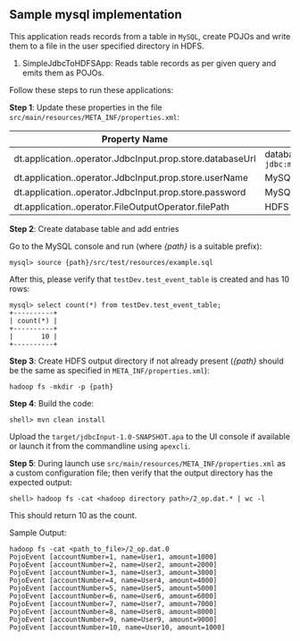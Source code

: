 ## Sample mysql implementation

This application reads records from a table in `MySQL`, create POJOs and write them to a file
in the user specified directory in HDFS.

1. SimpleJdbcToHDFSApp: Reads table records as per given query and emits them as POJOs.

Follow these steps to run these applications:

**Step 1**: Update these properties in the file `src/main/resources/META_INF/properties.xml`:

| Property Name  | Description |
| -------------  | ----------- |
| dt.application.<applicationName>.operator.JdbcInput.prop.store.databaseUrl | database URL of the form `jdbc:mysql://hostName:portNumber/dbName` |
| dt.application.<applicationName>.operator.JdbcInput.prop.store.userName | MySQL user name |
| dt.application.<applicationName>.operator.JdbcInput.prop.store.password | MySQL user password |
| dt.application.<applicationName>.operator.FileOutputOperator.filePath   | HDFS output directory path |

**Step 2**: Create database table and add entries

Go to the MySQL console and run (where _{path}_ is a suitable prefix):

    mysql> source {path}/src/test/resources/example.sql

After this, please verify that `testDev.test_event_table` is created and has 10 rows:

    mysql> select count(*) from testDev.test_event_table;
    +----------+
    | count(*) |
    +----------+
    |       10 |
    +----------+

**Step 3**: Create HDFS output directory if not already present (_{path}_ should be the same as specified in `META_INF/properties.xml`):

    hadoop fs -mkdir -p {path}

**Step 4**: Build the code:

    shell> mvn clean install

Upload the `target/jdbcInput-1.0-SNAPSHOT.apa` to the UI console if available or launch it from
the commandline using `apexcli`.

**Step 5**: During launch use `src/main/resources/META_INF/properties.xml` as a custom configuration file; then verify
that the output directory has the expected output:

    shell> hadoop fs -cat <hadoop directory path>/2_op.dat.* | wc -l

This should return 10 as the count.

Sample Output:

    hadoop fs -cat <path_to_file>/2_op.dat.0
    PojoEvent [accountNumber=1, name=User1, amount=1000]
    PojoEvent [accountNumber=2, name=User2, amount=2000]
    PojoEvent [accountNumber=3, name=User3, amount=3000]
    PojoEvent [accountNumber=4, name=User4, amount=4000]
    PojoEvent [accountNumber=5, name=User5, amount=5000]
    PojoEvent [accountNumber=6, name=User6, amount=6000]
    PojoEvent [accountNumber=7, name=User7, amount=7000]
    PojoEvent [accountNumber=8, name=User8, amount=8000]
    PojoEvent [accountNumber=9, name=User9, amount=9000]
    PojoEvent [accountNumber=10, name=User10, amount=1000]
